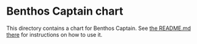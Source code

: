 # Benthos Captain chart

This directory contains a chart for Benthos Captain. See [the README.md there](benthos-captain/README.md) for
instructions on how to use it.
